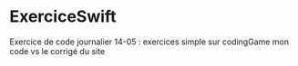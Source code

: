 # ExerciceSwift

Exercice de code journalier
14-05 : exercices simple sur codingGame mon code vs le corrigé du site 
